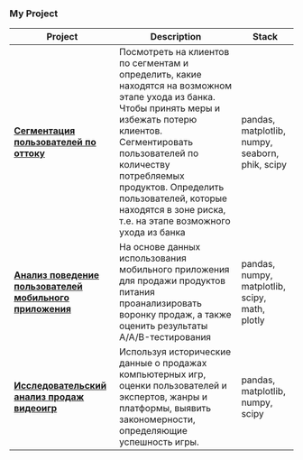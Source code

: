 ### My Project


| Project | Description | Stack |
| --- | --- | --- |
| [**Сегментация пользователей по оттоку**](https://github.com/popoveg/Data_Analysis/blob/main/Final_Project/Final_Project.ipynb)  | Посмотреть на клиентов по сегментам и определить, какие находятся на возможном этапе ухода из банка. Чтобы принять меры и избежать потерю клиентов. Сегментировать пользователей по количеству потребляемых продуктов. Определить пользователей, которые находятся в зоне риска, т.е. на этапе возможного ухода из банка | pandas, matplotlib, numpy, seaborn, phik, scipy |
| [**Анализ поведение пользователей мобильного приложения**](https://github.com/popoveg/Data_Analysis/blob/main/Mobile_app/Mobile_app.ipynb) | На основе данных использования мобильного приложения для продажи продуктов питания проанализировать воронку продаж, а также оценить результаты A/A/B-тестирования  | pandas, numpy, matplotlib, scipy, math, plotly |
| [**Исследовательский анализ продаж видеоигр**](https://github.com/popoveg/Data_Analysis/tree/main/Videogames_Sales)  | Используя исторические данные о продажах компьютерных игр, оценки пользователей и экспертов, жанры и платформы, выявить закономерности, определяющие успешность игры.| pandas, matplotlib, numpy, scipy |


